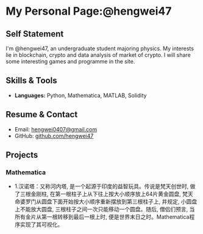 # My Personal Page:@hengwei47
## Self Statement
I'm @hengwei47, an undergraduate student majoring physics. My interests lie in blockchain, crypto and data analysis of market of crypto.
I will share some interesting games and programme in the site.
## Skills & Tools
- **Languages:** Python, Mathematica, MATLAB, Solidity
## Resume & Contact
- Email: hengwei0407@gmail.com  
- GitHub: [github.com/hengwei47](https://github.com/hengwei47)  
## Projects
### Mathematica
- 1.汉诺塔：又称河内塔, 是一个起源于印度的益智玩具。传说是梵天创世时, 做了三根金刚柱, 在第一根柱子上从下往上按大小顺序放上64片黄金圆盘, 梵天命婆罗门从圆盘下面开始按大小顺序重新摆放到第三根柱子上, 并规定, 小圆盘上不能放大圆盘, 三根柱子之间一次只能移动一个圆盘。随后, 僧侣们预言, 当所有金片从第一根转移到最后一根上时, 便是世界末日之时。Mathematica程序实现了其可视化。
